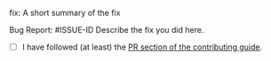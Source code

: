fix: A short summary of the fix

Bug Report: #ISSUE-ID
Describe the fix you did here.

<!-- Thanks so much for your PR, your contribution is appreciated! ❤️ -->

- [ ] I have followed (at least) the [PR section of the contributing guide](/CONTRIBUTING.md#sending-a-pull-request).
